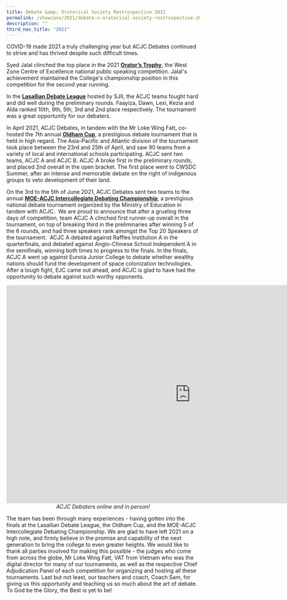 ```yaml
---
title: Debate &amp; Oratorical Society Restrospective 2021
permalink: /showcase/2021/debate-n-oratorical-society-restrospective-2021/
description: ""
third_nav_title: "2021"
---
```

COVID-19 made 2021 a truly challenging year but ACJC Debates continued to strive and has thrived despite such difficult times.  

Syed Jalal clinched the top place in the 2021&nbsp;**<u>Orator’s Trophy</u>**, the West Zone Centre of Excellence national public speaking competition. Jalal's achievement&nbsp;maintained the College's championship position in this competition for the second year running.&nbsp;&nbsp;  

In the&nbsp;**<u>Lasallian Debate League</u>**&nbsp;hosted by SJII, the ACJC teams fought hard and did well during the preliminary rounds. Faayiza, Dawn, Lexi, Kezia and Alda ranked 10th, 9th, 5th, 3rd and 2nd place respectively. The tournament was a great opportunity for our debaters.&nbsp;

  

In April 2021, ACJC Debates, in tandem with the Mr Loke Wing Fatt, co-hosted the 7th annual&nbsp;**<u>Oldham Cup</u>**, a prestigious debate tournament that is held in high regard.&nbsp;The Asia-Pacific and Atlantic division of the tournament took place between the 23rd and 25th of April, and saw 90 teams from a variety of local and international schools participating. ACJC sent two teams, ACJC A and ACJC B. ACJC A broke first in the preliminary rounds, and placed 2nd overall in the open bracket. The first place went to CWSDC Summer, after an intense and memorable debate on the right of indigenous groups to veto development of their land.&nbsp;

  

On the 3rd to the 5th of June 2021, ACJC Debates sent two teams to the annual&nbsp;**<u>MOE-ACJC Intercollegiate Debating Championship</u>**, a prestigious national debate tournament organized by the Ministry of Education in tandem with ACJC.&nbsp; We are proud to announce that after a grueling three days of competition,&nbsp;team ACJC A clinched first runner-up overall in the tournament, on top of breaking third in the preliminaries after winning 5 of the 6 rounds, and had three speakers rank amongst the Top 20 Speakers of the tournament.&nbsp; ACJC A debated against Raffles Institution A in the quarterfinals, and debated against Anglo-Chinese School Independent A in the semifinals, winning both times to progress to the finals. In the finals, ACJC A went up against Eunoia Junior College to debate whether wealthy nations should fund the development of space colonization technologies. After a tough fight, EJC came out ahead, and ACJC is glad to have had the opportunity to debate against such worthy opponents.

<iframe allowfullscreen="true" height="569" width="960" frameborder="0" src="https://docs.google.com/presentation/d/e/2PACX-1vSWPQTw9-DyZtHT1lEqQkSCiNv-2B1wLEPh6RLJ6XAUTtPLHnXHb8bRT8kKrL5qCcEH9Sk4Uv2OsOir/embed?start=false&amp;loop=false&amp;delayms=3000"></iframe>
<figcaption style="text-align:center;"><em>ACJC Debaters online and in person!</em></figcaption>  

The team has been through many experiences - having gotten into the finals at the Lasallian Debate League, the Oldham Cup, and the MOE-ACJC Intercollegiate Debating Championship. We are glad to have left 2021 on a high note, and firmly believe in the promise and capability of the next generation to bring the college to even greater heights. We would like to thank all parties involved for making this possible - the judges who come from across the globe, Mr Loke Wing Fatt, VAT from Vietnam who was the digital director for many of our tournaments, as well as the respective Chief Adjudication Panel of each competition for organizing and hosting all these tournaments. Last but not least, our teachers and coach, Coach Sam, for giving us this opportunity and teaching us so much about the art of debate. To God be the Glory, the Best is yet to be!